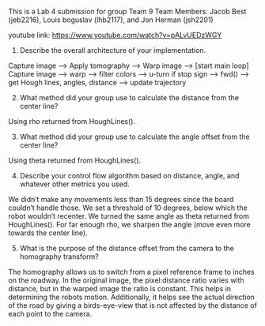 This is a Lab 4 submission for group Team 9
Team Members: Jacob Best (jeb2216), Louis boguslav (lhb2117), and Jon Herman (jsh2201)

youtube link: https://www.youtube.com/watch?v=pALvUEDzWGY

1) Describe the overall architecture of your implementation.

Capture image —> Apply tomography —> Warp image —> [start main loop] Capture image —> warp —> filter colors —> u-turn if stop sign —> fwd() —> get Hough lines, angles, distance —> update trajectory


2) What method did your group use to calculate the distance from the center line?

Using rho returned from HoughLines(). 

3) What method did your group use to calculate the angle offset from the center line?

Using theta returned from HoughLines().

4) Describe your control flow algorithm based on distance, angle, and whatever other metrics you used.

We didn’t make any movements less than 15 degrees since the board couldn’t handle those.  We set a threshold of 10 degrees, below which the robot wouldn’t recenter.  We turned the same angle as theta returned from HoughLines().  For far enough rho, we sharpen the angle (move even more towards the center line).


5) What is the purpose of the distance offset from the camera to the homography transform?

The homography allows us to switch from a pixel reference frame to inches on the roadway.  In the original image, the pixel:distance ratio varies with distance, but in the warped image the ratio is constant.  This helps in determining the robots motion.  Additionally, it helps see the actual direction of the road by giving a birds-eye-view that is not affected by the distance of each point to the camera.  

